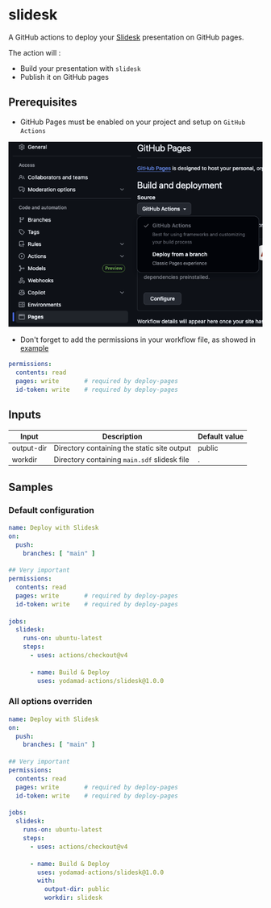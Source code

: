# slidesk

A GitHub actions to deploy your [Slidesk](https://slidesk.github.io/slidesk-doc/) presentation on GitHub pages.

The action will :

* Build your presentation with `slidesk`
* Publish it on GitHub pages

## Prerequisites

* GitHub Pages must be enabled on your project and setup on `GitHub Actions`

![GitHub Pages configuration](github_pages_config.png)

* Don't forget to add the permissions in your workflow file, as showed in [example](#very-important)

```yml
permissions:
  contents: read
  pages: write       # required by deploy-pages
  id-token: write    # required by deploy-pages
```

## Inputs

| Input | Description | Default value |
|-------|-------------|---------------|
| output-dir | Directory containing the static site output | public |
| workdir | Directory containing `main.sdf` slidesk file | . |

## Samples

### Default configuration

```yml
name: Deploy with Slidesk
on:
  push:
    branches: [ "main" ]

## Very important
permissions:
  contents: read
  pages: write       # required by deploy-pages
  id-token: write    # required by deploy-pages

jobs:
  slidesk:
    runs-on: ubuntu-latest
    steps:
      - uses: actions/checkout@v4

      - name: Build & Deploy
        uses: yodamad-actions/slidesk@1.0.0
```

### All options overriden

```yml
name: Deploy with Slidesk
on:
  push:
    branches: [ "main" ]

## Very important
permissions:
  contents: read
  pages: write       # required by deploy-pages
  id-token: write    # required by deploy-pages

jobs:
  slidesk:
    runs-on: ubuntu-latest
    steps:
      - uses: actions/checkout@v4

      - name: Build & Deploy
        uses: yodamad-actions/slidesk@1.0.0
        with:
          output-dir: public
          workdir: slidesk
```
